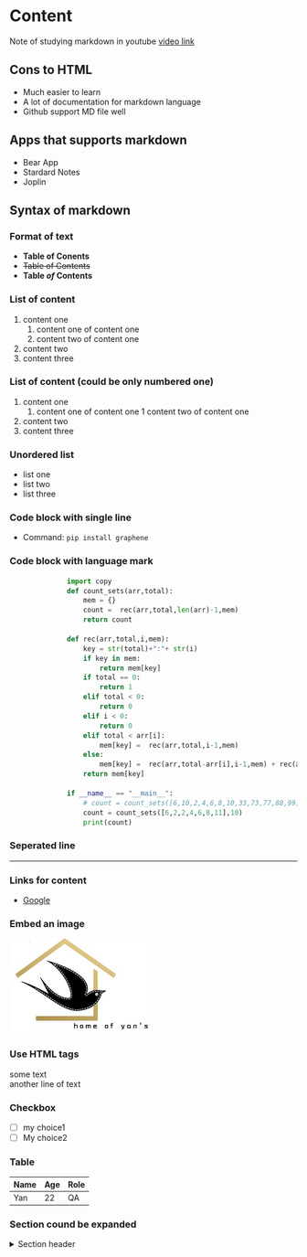 # Content
Note of studying markdown in youtube  [video link](https://www.youtube.com/watch?v=bTVIMt3XllM)
  
## Cons to HTML
- Much easier to learn
- A lot of documentation for markdown language
- Github support MD file well  
  
## Apps that supports markdown
- Bear App
- Stardard Notes
- Joplin
  
## Syntax of markdown

### Format of text
- **Table of Conents**
- ~~Table of Contents~~
- **Table *of* Contents**
   
### List of content
1. content one
    1. content one of content one
    2. content two of content one
2. content two
3. content three
  
### List of content (could be only numbered one)
1. content one
    1. content one of content one
    1 content two of content one
1. content two
1. content three   
  
### Unordered list
- list one
- list two
- list three

### Code block with single line
- Command: `pip install graphene`
   
### Code block with language mark
```py
              import copy
              def count_sets(arr,total):
                  mem = {}
                  count =  rec(arr,total,len(arr)-1,mem)
                  return count

              def rec(arr,total,i,mem):
                  key = str(total)+":"+ str(i)
                  if key in mem:
                      return mem[key]
                  if total == 0:
                      return 1
                  elif total < 0:
                      return 0
                  elif i < 0:
                      return 0
                  elif total < arr[i]: 
                      mem[key] =  rec(arr,total,i-1,mem)
                  else:
                      mem[key] =  rec(arr,total-arr[i],i-1,mem) + rec(arr,total,i-1,mem)
                  return mem[key]

              if __name__ == "__main__":
                  # count = count_sets([6,10,2,4,6,8,10,33,73,77,88,99],83)
                  count = count_sets([6,2,2,4,6,8,11],10)
                  print(count)
   ```    
   
### Seperated line
   ---  
   
### Links for content
- [Google](www.google.com)

### Embed an image  
![one image](./images/Sample.png)

### Use HTML tags
some text </br> another line of text

### Checkbox
- [ ] my choice1
- [ ] My choice2

### Table

| Name | Age | Role
| :---- | :---- | :---- 
| Yan  |  22  |  QA
  
### Section cound be expanded
<details>
  <summary>Section header</summary>
  some information in detail here </br> Foot note & Footer (git hub does not support)  
</details>
